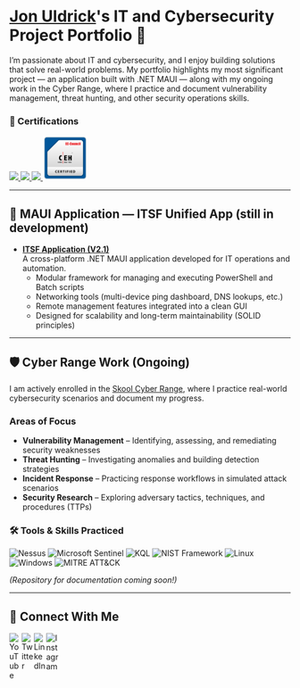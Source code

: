 # <a href="https://www.linkedin.com/in/jon-uldrick/">Jon Uldrick</a>'s IT and Cybersecurity Project Portfolio 🔐

I’m passionate about IT and cybersecurity, and I enjoy building solutions that solve real-world problems. My portfolio highlights my most significant project — an application built with .NET MAUI — along with my ongoing work in the Cyber Range, where I practice and document vulnerability management, threat hunting, and other security operations skills.  

### 📜 Certifications

<div>
  <a href="https://www.credly.com/badges/d10c1fa5-c0fd-4991-a165-91228e0acbec/public_url">
    <img src="https://images.credly.com/size/160x160/images/f6d62c5d-1e1d-4de6-92ee-8dc8c80b1c7b/blob" width="80" />
  </a>
  <a href="https://www.credly.com/badges/1fa80d7e-0087-466a-baf4-0a47ca2c1005/public_url">
    <img src="https://images.credly.com/size/160x160/images/8e6bde54-8a33-4ec0-9d70-90fcde581bcf/image.png" width="80" />
  </a>
  <a href="https://www.credly.com/badges/be63f763-4726-4c47-859e-12eea6d39317/public_url">
    <img src="https://images.credly.com/size/160x160/images/c3e2745b-2f30-4e6b-9290-f7557a705181/image.png" width="80" />
  </a>
  <a href="https://aspen.eccouncil.org/Certificate/Certificate?a=eof6foV0K5/d/w5hmSyIRQ==">
    <img src="/Assets/Badges/CEH.png" width="80" />
  </a>
</div>

---

## 📱 MAUI Application — ITSF Unified App (still in development)

- **[ITSF Application (V2.1)](https://github.com/IamSpotted/IT-Unified-App)**  
  A cross-platform .NET MAUI application developed for IT operations and automation.  
  - Modular framework for managing and executing PowerShell and Batch scripts  
  - Networking tools (multi-device ping dashboard, DNS lookups, etc.)  
  - Remote management features integrated into a clean GUI  
  - Designed for scalability and long-term maintainability (SOLID principles)  

---

## 🛡 Cyber Range Work (Ongoing)

I am actively enrolled in the [Skool Cyber Range](https://www.skool.com/cyber-range), where I practice real-world cybersecurity scenarios and document my progress.  

### Areas of Focus  
- **Vulnerability Management** – Identifying, assessing, and remediating security weaknesses  
- **Threat Hunting** – Investigating anomalies and building detection strategies  
- **Incident Response** – Practicing response workflows in simulated attack scenarios  
- **Security Research** – Exploring adversary tactics, techniques, and procedures (TTPs)  

### 🛠️ Tools & Skills Practiced

<div>
  <img src="https://img.shields.io/badge/Nessus-FF0000?style=for-the-badge&logo=tenable&logoColor=white" alt="Nessus" />
  <img src="https://img.shields.io/badge/Microsoft%20Sentinel-0078D6?style=for-the-badge&logo=microsoft&logoColor=white" alt="Microsoft Sentinel" />
  <img src="https://img.shields.io/badge/KQL-0096D6?style=for-the-badge&logo=microsoftazure&logoColor=white" alt="KQL" />
  <img src="https://img.shields.io/badge/NIST%20Framework-FF6600?style=for-the-badge" alt="NIST Framework" />
  <img src="https://img.shields.io/badge/Linux-FCC624?style=for-the-badge&logo=linux&logoColor=black" alt="Linux" />
  <img src="https://img.shields.io/badge/Windows-0078D6?style=for-the-badge&logo=windows&logoColor=white" alt="Windows" />
  <img src="https://img.shields.io/badge/MITRE%20ATT%26CK-FF0000?style=for-the-badge" alt="MITRE ATT&CK" />
</div>

*(Repository for documentation coming soon!)*  

---

## 🤳 Connect With Me

[<img align="left" alt="YouTube" width="22px" src="https://cdn.jsdelivr.net/npm/simple-icons@v3/icons/youtube.svg" />][youtube]
[<img align="left" alt="Twitter" width="22px" src="https://cdn.jsdelivr.net/npm/simple-icons@v3/icons/twitter.svg" />][twitter]
[<img align="left" alt="LinkedIn" width="22px" src="https://cdn.jsdelivr.net/npm/simple-icons@v3/icons/linkedin.svg" />][linkedin]
[<img align="left" alt="Instagram" width="22px" src="https://cdn.jsdelivr.net/npm/simple-icons@v3/icons/instagram.svg" />][instagram]

[twitter]: https://twitter.com/jonuldrick  
[youtube]: https://www.youtube.com/@i_am_spotted  
[instagram]: https://www.instagram.com/___________  
[linkedin]: https://linkedin.com/in/jon-uldrick  
